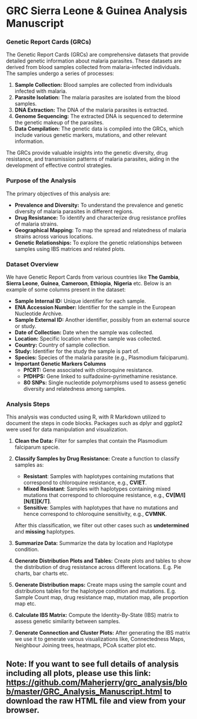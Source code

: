 # GRC Sierra Leone & Guinea Analysis Manuscript

###  **Genetic Report Cards (GRCs)**
The Genetic Report Cards (GRCs) are comprehensive datasets that provide detailed genetic information about malaria parasites. These datasets are derived from blood samples collected from malaria-infected individuals. The samples undergo a series of processes:

1. **Sample Collection:** Blood samples are collected from individuals infected with malaria.
2. **Parasite Isolation:** The malaria parasites are isolated from the blood samples.
3. **DNA Extraction:** The DNA of the malaria parasites is extracted.
4. **Genome Sequencing:** The extracted DNA is sequenced to determine the genetic makeup of the parasites.
5. **Data Compilation:** The genetic data is compiled into the GRCs, which include various genetic markers, mutations, and other relevant information. 

The GRCs provide valuable insights into the genetic diversity, drug resistance, and transmission patterns of malaria parasites, aiding in the development of effective control strategies.


### **Purpose of the Analysis**

The primary objectives of this analysis are:

* **Prevalence and Diversity:** To understand the prevalence and genetic diversity of malaria parasites in different regions.
* **Drug Resistance:** To identify and characterize drug resistance profiles of malaria strains.
* **Geographical Mapping:** To map the spread and relatedness of malaria strains across various locations.
* **Genetic Relationships:** To explore the genetic relationships between samples using IBS matrices and related plots.


### **Dataset Overview**

We have Genetic Report Cards from various countries like **The Gambia**, **Sierra Leone**, **Guinea**, **Cameroon**, **Ethiopia**, **Nigeria** etc. 
Below is an example of some columns present in the dataset:

* **Sample Internal ID:** Unique identifier for each sample.
* **ENA Accession Number:** Identifier for the sample in the European Nucleotide Archive.
* **Sample External ID:** Another identifier, possibly from an external source or study.
* **Date of Collection:** Date when the sample was collected.
* **Location:** Specific location where the sample was collected.
* **Country:** Country of sample collection.
* **Study:** Identifier for the study the sample is part of.
* **Species:** Species of the malaria parasite (e.g., Plasmodium falciparum).
* **Important Genetic Markers Columns**
  + **PfCRT:** Gene associated with chloroquine resistance.
  + **PfDHPS:** Gene linked to sulfadoxine-pyrimethamine resistance.
  + **80 SNPs:** Single nucleotide polymorphisms used to assess genetic diversity and relatedness among samples.


### **Analysis Steps**

This analysis was conducted using R, with R Markdown utilized to document the steps in code blocks. Packages such as dplyr and ggplot2 were used for data manipulation and visualization.

1. **Clean the Data:** Filter for samples that contain the Plasmodium falciparum specie.
2. **Classify Samples by Drug Resistance:** Create a function to classify samples as: 
   + **Resistant**: Samples with haplotypes containing mutations that correspond to chloroquine resistance, e.g., **CVIET**.   
   + **Mixed Resistant**: Samples with haplotypes containing mixed mutations that correspond to chloroquine resistance, e.g., **CV[M/I][N/E][K/T]**.
   + **Sensitive**: Samples with haplotypes that have no mutations and hence correspond to chloroquine sensitivity, e.g., **CVMNK**.
   
   After this classification, we filter out other cases such as  **undetermined** and **missing** haplotypes.
3. **Summarize Data:** Summarize the data by location and Haplotype condition.
4. **Generate Distribution Plots and Tables:** Create plots and tables to show the distribution of drug resistance across different locations. E.g. Pie charts, bar charts etc.
5. **Generate Distribution maps:** Create maps using the sample count and distributions tables for the haplotype condition and mutations. E.g. Sample Count map, drug resistance map, mutation map, alle proportion map etc. 
6. **Calculate IBS Matrix:** Compute the Identity-By-State (IBS) matrix to assess genetic similarity between samples.
7. **Generate Connection and Cluster Plots:** After generating the IBS matrix we use it to generate varous visualizations like, Connectedness Maps, Neighbour Joining trees, heatmaps, PCoA scatter plot etc. 

## **Note:** If you want to see full details of analysis including all plots, please use this link: https://github.com/Maherjerry/grc_analysis/blob/master/GRC_Analysis_Manuscript.html to download the raw HTML file and view from your browser.
